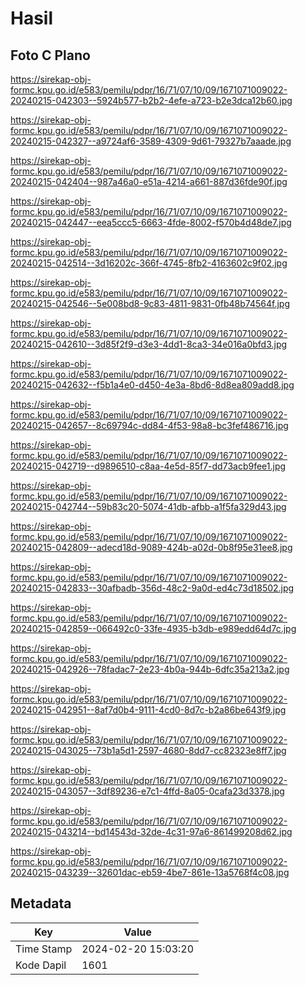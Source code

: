 # Hasil

## Foto C Plano

https://sirekap-obj-formc.kpu.go.id/e583/pemilu/pdpr/16/71/07/10/09/1671071009022-20240215-042303--5924b577-b2b2-4efe-a723-b2e3dca12b60.jpg

https://sirekap-obj-formc.kpu.go.id/e583/pemilu/pdpr/16/71/07/10/09/1671071009022-20240215-042327--a9724af6-3589-4309-9d61-79327b7aaade.jpg

https://sirekap-obj-formc.kpu.go.id/e583/pemilu/pdpr/16/71/07/10/09/1671071009022-20240215-042404--987a46a0-e51a-4214-a661-887d36fde90f.jpg

https://sirekap-obj-formc.kpu.go.id/e583/pemilu/pdpr/16/71/07/10/09/1671071009022-20240215-042447--eea5ccc5-6663-4fde-8002-f570b4d48de7.jpg

https://sirekap-obj-formc.kpu.go.id/e583/pemilu/pdpr/16/71/07/10/09/1671071009022-20240215-042514--3d16202c-366f-4745-8fb2-4163602c9f02.jpg

https://sirekap-obj-formc.kpu.go.id/e583/pemilu/pdpr/16/71/07/10/09/1671071009022-20240215-042546--5e008bd8-9c83-4811-9831-0fb48b74564f.jpg

https://sirekap-obj-formc.kpu.go.id/e583/pemilu/pdpr/16/71/07/10/09/1671071009022-20240215-042610--3d85f2f9-d3e3-4dd1-8ca3-34e016a0bfd3.jpg

https://sirekap-obj-formc.kpu.go.id/e583/pemilu/pdpr/16/71/07/10/09/1671071009022-20240215-042632--f5b1a4e0-d450-4e3a-8bd6-8d8ea809add8.jpg

https://sirekap-obj-formc.kpu.go.id/e583/pemilu/pdpr/16/71/07/10/09/1671071009022-20240215-042657--8c69794c-dd84-4f53-98a8-bc3fef486716.jpg

https://sirekap-obj-formc.kpu.go.id/e583/pemilu/pdpr/16/71/07/10/09/1671071009022-20240215-042719--d9896510-c8aa-4e5d-85f7-dd73acb9fee1.jpg

https://sirekap-obj-formc.kpu.go.id/e583/pemilu/pdpr/16/71/07/10/09/1671071009022-20240215-042744--59b83c20-5074-41db-afbb-a1f5fa329d43.jpg

https://sirekap-obj-formc.kpu.go.id/e583/pemilu/pdpr/16/71/07/10/09/1671071009022-20240215-042809--adecd18d-9089-424b-a02d-0b8f95e31ee8.jpg

https://sirekap-obj-formc.kpu.go.id/e583/pemilu/pdpr/16/71/07/10/09/1671071009022-20240215-042833--30afbadb-356d-48c2-9a0d-ed4c73d18502.jpg

https://sirekap-obj-formc.kpu.go.id/e583/pemilu/pdpr/16/71/07/10/09/1671071009022-20240215-042859--066492c0-33fe-4935-b3db-e989edd64d7c.jpg

https://sirekap-obj-formc.kpu.go.id/e583/pemilu/pdpr/16/71/07/10/09/1671071009022-20240215-042926--78fadac7-2e23-4b0a-944b-6dfc35a213a2.jpg

https://sirekap-obj-formc.kpu.go.id/e583/pemilu/pdpr/16/71/07/10/09/1671071009022-20240215-042951--8af7d0b4-9111-4cd0-8d7c-b2a86be643f9.jpg

https://sirekap-obj-formc.kpu.go.id/e583/pemilu/pdpr/16/71/07/10/09/1671071009022-20240215-043025--73b1a5d1-2597-4680-8dd7-cc82323e8ff7.jpg

https://sirekap-obj-formc.kpu.go.id/e583/pemilu/pdpr/16/71/07/10/09/1671071009022-20240215-043057--3df89236-e7c1-4ffd-8a05-0cafa23d3378.jpg

https://sirekap-obj-formc.kpu.go.id/e583/pemilu/pdpr/16/71/07/10/09/1671071009022-20240215-043214--bd14543d-32de-4c31-97a6-861499208d62.jpg

https://sirekap-obj-formc.kpu.go.id/e583/pemilu/pdpr/16/71/07/10/09/1671071009022-20240215-043239--32601dac-eb59-4be7-861e-13a5768f4c08.jpg


## Metadata

| Key        | Value               |
| ---------- | ------------------- |
| Time Stamp | 2024-02-20 15:03:20 |
| Kode Dapil | 1601                |




